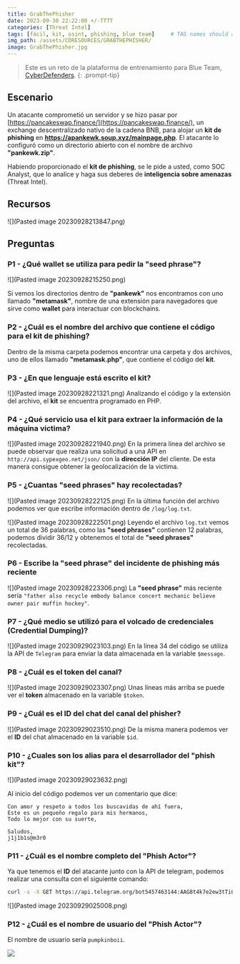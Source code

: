 ```yaml
---
title: GrabThePhisher
date: 2023-09-30 22:22:00 +/-TTTT
categories: [Threat Intel]
tags: [fácil, kit, osint, phishing, blue team]     # TAG names should always be lowercase
img_path: /assets/CDRESOURCES/GRABTHEPHISHER/
image: GrabThePhisher.jpg
---
```


> Este es un reto de la plataforma de entrenamiento para Blue Team, [CyberDefenders](cyberdefenders.org).
{: .prompt-tip}

## Escenario
Un atacante comprometió un servidor y se hizo pasar por [https://pancakeswap.finance/](https://pancakeswap.finance/), un exchange descentralizado nativo de la cadena BNB, para alojar un **kit de phishing** en **https://apankewk.soup.xyz/mainpage.php**. El atacante lo configuró como un directorio abierto con el nombre de archivo **"pankewk.zip"**. 

Habiendo proporcionado el **kit de phishing**, se le pide a usted, como SOC Analyst, que lo analice y haga sus deberes de **inteligencia sobre amenazas** (Threat Intel).

## Recursos
![](Pasted image 20230928213847.png)


## Preguntas
### P1 - ¿Qué wallet se utiliza para pedir la "seed phrase"?
![](Pasted image 20230928215250.png)

Si vemos los directorios dentro de **"pankewk"** nos encontramos con uno llamado **"metamask"**, nombre de una extensión para navegadores que sirve como **wallet** para interactuar con blockchains.

### P2 - ¿Cuál es el nombre del archivo que contiene el código para el kit de phishing?

Dentro de la misma carpeta podemos encontrar una carpeta y dos archivos, uno de ellos llamado **"metamask.php"**, que contiene el código del **kit**.
 
### P3 - ¿En que lenguaje está escrito el kit?

![](Pasted image 20230928221321.png)
Analizando el código y la extensión del archivo, el **kit** se encuentra programado en PHP.

### P4 - ¿Qué servicio usa el kit para extraer la información de la máquina victima?

![](Pasted image 20230928221940.png)
En la primera línea del archivo se puede observar que realiza una solicitud a una API en `http://api.sypexgeo.net/json/` con la **dirección IP** del cliente. De esta manera consigue obtener la geolocalización de la victima.

### P5 - ¿Cuantas "seed phrases" hay recolectadas?

![](Pasted image 20230928222125.png)
En la última función del archivo podemos ver que escribe información dentro de `/log/log.txt`.

![](Pasted image 20230928222501.png)
Leyendo el archivo `log.txt` vemos un total de 36 palabras, como las **"seed phrases"** contienen 12 palabras, podemos dividir 36/12 y obtenemos el total de **"seed phrases"** recolectadas.

### P6 - Escribe la "seed phrase" del incidente de phishing más reciente

![](Pasted image 20230928223306.png)
La **"seed phrase"** más reciente sería `"father also recycle embody balance concert mechanic believe owner pair muffin hockey"`.

### P7 - ¿Qué medio se utilizó para el volcado de credenciales (Credential Dumping)?

![](Pasted image 20230929023103.png)
En la línea 34 del código se utiliza la API de `Telegram` para enviar la data almacenada en la variable `$message`.

### P8 - ¿Cuál es el token del canal?

![](Pasted image 20230929023307.png)
Unas líneas más arriba se puede ver el **token** almacenado en la variable `$token`.

### P9 - ¿Cuál es el ID del chat del canal del phisher?

![](Pasted image 20230929023510.png)
De la misma manera podemos ver el **ID** del chat almacenado en la variable `$id`.

### P10 - ¿Cuales son los alias para el desarrollador del "phish kit"?

![](Pasted image 20230929023632.png)

Al inicio del código podemos ver un comentario que dice:

```
Con amor y respeto a todos los buscavidas de ahí fuera,
Este es un pequeño regalo para mis hermanos,
Todo lo mejor con su suerte,

Saludos, 
j1j1b1s@m3r0
```

### P11 - ¿Cuál es el nombre completo del "Phish Actor"?

Ya que tenemos el **ID** del atacante junto con la API de telegram, podemos realizar una consulta con el siguiente comando:

```bash
curl -s -X GET https://api.telegram.org/bot5457463144:AAG8t4k7e2ew3tTi0IBShcWbSia0Irvxm10/getChat?chat_id=5442785564 | jq
```
![](Pasted image 20230929025008.png)

### P12 - ¿Cuál es el nombre de usuario del "Phish Actor"?

El nombre de usuario sería `pumpkinboii`.

![](GrabThePhisher2.png)
